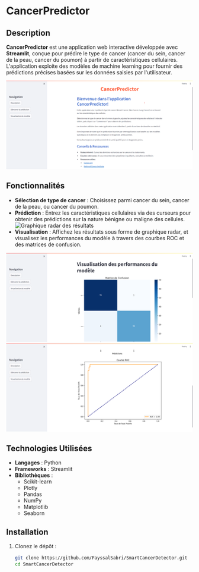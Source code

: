 # CancerPredictor

## Description
**CancerPredictor** est une application web interactive développée avec **Streamlit**, conçue pour prédire le type de cancer (cancer du sein, cancer de la peau, cancer du poumon) à partir de caractéristiques cellulaires. L'application exploite des modèles de machine learning pour fournir des prédictions précises basées sur les données saisies par l'utilisateur.

![Capture d'écran de l'application](images/Home_page_1.png) 

## Fonctionnalités
- **Sélection de type de cancer** : Choisissez parmi cancer du sein, cancer de la peau, ou cancer du poumon.
- **Prédiction** : Entrez les caractéristiques cellulaires via des curseurs pour obtenir des prédictions sur la nature bénigne ou maligne des cellules.
![Graphique radar des résultats](images/Prédictions.png) 
- **Visualisation** : Affichez les résultats sous forme de graphique radar, et visualisez les performances du modèle à travers des courbes ROC et des matrices de confusion.

![matrice de confusion](images/Visualisation.png) 
![courbe ROC](images/Visualisation_2.png) 



## Technologies Utilisées
- **Langages** : Python
- **Frameworks** : Streamlit
- **Bibliothèques** : 
  - Scikit-learn
  - Plotly
  - Pandas
  - NumPy
  - Matplotlib
  - Seaborn

## Installation
1. Clonez le dépôt :
   ```bash
   git clone https://github.com/FayssalSabri/SmartCancerDetector.git
   cd SmartCancerDetector
